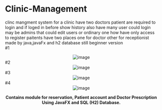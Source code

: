 # Clinic-Management
clinc mangment system for a clinic have two doctors patient are required to login and if loged in before show history also have many user could login may be admins that could edit users or ordinary one how have only access to register paitents have two places one for doctor other for receptionist made by java,javaFx and h2 database still beginner version
<br>#1
<div align="center">

<img src="https://user-images.githubusercontent.com/49767083/88866449-07780200-d20b-11ea-9f1d-2f26771a17e6.gif" alt= "image">

</div>
#2
<div align="center">

<img src="https://user-images.githubusercontent.com/49767083/88866566-5d4caa00-d20b-11ea-920c-2bb3a153cd83.gif" alt= "image">

</div>
#3
<div align="center">

<img src="https://user-images.githubusercontent.com/49767083/88866584-69386c00-d20b-11ea-85ba-a7f059285c12.gif" alt= "image">

</div>
#4
<div align="center">

<img src="https://user-images.githubusercontent.com/49767083/88866599-735a6a80-d20b-11ea-87fb-314ccf5249ea.gif" alt= "image">

</div>
<div align="center">

<strong><p>Contains module for reservation, Patient account and Doctor Prescription Using JavaFX and SQL (H2) Database. </p></strong>

</div>
